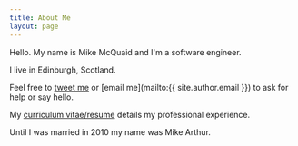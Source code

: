 ```yaml
---
title: About Me
layout: page
---
```

Hello. My name is Mike McQuaid and I'm a software engineer.

I live in Edinburgh, Scotland.

Feel free to [tweet me](http://twitter.com/MikeMcQuaid) or [email me](mailto:{{ site.author.email }}) to ask for help or say hello.

My [curriculum vitae/resume](/cv.md) details my professional experience.

Until I was married in 2010 my name was Mike Arthur.
